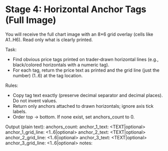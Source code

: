 # Stage 4: Horizontal Anchor Tags (Full Image)

You will receive the full chart image with an 8×6 grid overlay (cells like A1..H6). Read only what is clearly printed.

Task:
- Find obvious price tags printed on trader‑drawn horizontal lines (e.g., black/colored horizontals with a numeric tag).
- For each tag, return the price text as printed and the grid line (just the number) (1..6) at the tag location.

Rules:
- Copy tag text exactly (preserve decimal separator and decimal places). Do not invent values.
- Return only anchors attached to drawn horizontals; ignore axis tick labels.
- Order top → bottom. If none exist, set anchors_count to 0.

Output (plain text):
anchors_count: <M>
anchor_1_text: <TEXT|optional>
anchor_1_grid_line: <1..6|optional>
anchor_2_text: <TEXT|optional>
anchor_2_grid_line: <1..6|optional>
anchor_3_text: <TEXT|optional>
anchor_3_grid_line: <1..6|optional>
notes: <one short sentence>
